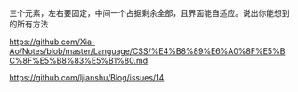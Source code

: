 三个元素，左右要固定，中间一个占据剩余全部，且界面能自适应。说出你能想到的所有方法

https://github.com/Xia-Ao/Notes/blob/master/Language/CSS/%E4%B8%89%E6%A0%8F%E5%BC%8F%E5%B8%83%E5%B1%80.md

https://github.com/ljianshu/Blog/issues/14